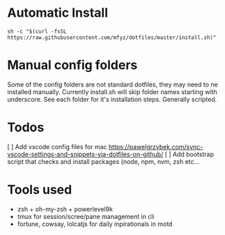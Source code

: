 
# Automatic Install

`sh -c "$(curl -fsSL https://raw.githubusercontent.com/mfyz/dotfiles/master/install.sh)"`


# Manual config folders

Some of the config folders are not standard dotfiles, they may need to ne installed manually. Currently install.sh will skip folder names starting with underscore. See each folder for it's installation steps. Generally scripted.


# Todos

[ ] Add vscode config files for mac https://pawelgrzybek.com/sync-vscode-settings-and-snippets-via-dotfiles-on-github/
[ ] Add bootstrap script that checks and install packages (node, npm, nvm, zsh etc...


# Tools used

- zsh + oh-my-zsh + powerlevel9k
- tmux for session/scree/pane management in cli
- fortune, cowsay, lolcatjs for daily inpirationals in motd

